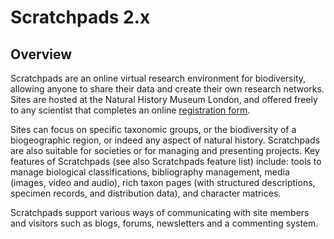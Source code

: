 Scratchpads 2.x
===============

Overview
--------
Scratchpads are an online virtual research environment for biodiversity, 
allowing anyone to share their data and create their own research networks. 
Sites are hosted at the Natural History Museum London, and offered freely to 
any scientist that completes an online [registration 
form](http://get.scratchpads.eu).

Sites can focus on specific taxonomic groups, or the biodiversity of a 
biogeographic region, or indeed any aspect of natural history. Scratchpads are 
also suitable for societies or for managing and presenting projects. Key 
features of Scratchpads (see also Scratchpads feature list) include: tools to 
manage biological classifications, bibliography management, media (images, 
video and audio), rich taxon pages (with structured descriptions, specimen 
records, and distribution data), and character matrices.

Scratchpads support various ways of communicating with site members and 
visitors such as blogs, forums, newsletters and a commenting system.

